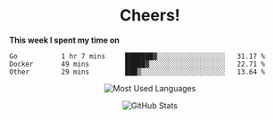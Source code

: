 <h1 align="center">Cheers!</h1>

**This week I spent my time on**
<!--START_SECTION:waka-->

```text
Go           1 hr 7 mins     ███████▓░░░░░░░░░░░░░░░░░   31.17 %
Docker       49 mins         █████▓░░░░░░░░░░░░░░░░░░░   22.71 %
Other        29 mins         ███▒░░░░░░░░░░░░░░░░░░░░░   13.64 %
```

<!--END_SECTION:waka-->

<p align="center"><img src="https://github-readme-stats.vercel.app/api/top-langs/?username=thnkrn&layout=compact&hide=html&theme=tokyonight" alt="Most Used Languages" /></p>

<p align="center"><img src="https://github-readme-stats.vercel.app/api?username=thnkrn&show_icons=true&count_private=true&theme=tokyonight" alt="GitHub Stats" /></p>

<!-- <p align="center"><a href="https://wakatime.com"><img src="https://wakatime.com/share/@thnkrn/40092326-d1bd-471b-89da-9a7c63939402.png" /></p>
 -->
